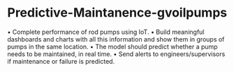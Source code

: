 # Predictive-Maintanence-gvoilpumps
•	Complete performance of rod pumps using IoT. 
•	Build meaningful dashboards and charts with all this information and show them in groups of pumps in the same location.
•	The model should predict whether a pump needs to be maintained, in real time.
•	Send alerts to engineers/supervisors if maintenance or failure is predicted.
